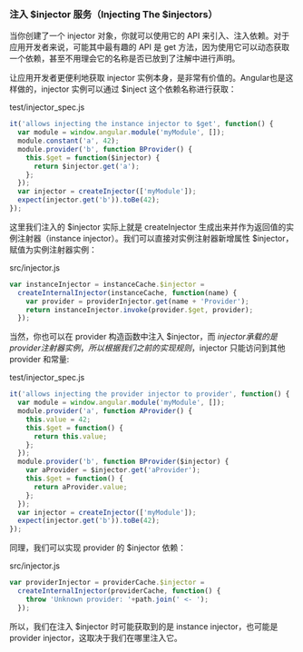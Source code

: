 ### 注入 $injector 服务（Injecting The $injectors）

当你创建了一个 injector 对象，你就可以使用它的 API 来引入、注入依赖。对于应用开发者来说，可能其中最有趣的 API 是 get 方法，因为使用它可以动态获取一个依赖，甚至不用理会它的名称是否已放到了注解中进行声明。

让应用开发者更便利地获取 injector 实例本身，是非常有价值的。Angular也是这样做的，injector 实例可以通过 $inject 这个依赖名称进行获取：

test/injector_spec.js

```js
it('allows injecting the instance injector to $get', function() {
  var module = window.angular.module('myModule', []);
  module.constant('a', 42);
  module.provider('b', function BProvider() {
    this.$get = function($injector) {
      return $injector.get('a');
    };
  });
  var injector = createInjector(['myModule']);
  expect(injector.get('b')).toBe(42);
});
```

这里我们注入的 $injector 实际上就是 createInjector 生成出来并作为返回值的实例注射器（instance injector）。我们可以直接对实例注射器新增属性 $injector，赋值为实例注射器实例：

src/injector.js

```js
var instanceInjector = instanceCache.$injector =
  createInternalInjector(instanceCache, function(name) {
    var provider = providerInjector.get(name + 'Provider');
    return instanceInjector.invoke(provider.$get, provider);
  });
```

当然，你也可以在 provider 构造函数中注入 $injector，而 $injector 承载的是 provider 注射器实例，所以根据我们之前的实现规则，$injector 只能访问到其他 provider 和常量:

test/injector_spec.js

```js
it('allows injecting the provider injector to provider', function() {
  var module = window.angular.module('myModule', []);
  module.provider('a', function AProvider() {
    this.value = 42;
    this.$get = function() {
      return this.value;
    };
  });
  module.provider('b', function BProvider($injector) {
    var aProvider = $injector.get('aProvider');
    this.$get = function() {
      return aProvider.value;
    };
  });
  var injector = createInjector(['myModule']);
  expect(injector.get('b')).toBe(42);
});
```

同理，我们可以实现 provider 的 $injector 依赖：

src/injector.js

```js
var providerInjector = providerCache.$injector =
  createInternalInjector(providerCache, function() {
    throw 'Unknown provider: '+path.join(' <- ');
  });
```

所以，我们在注入 $injector 时可能获取到的是 instance injector，也可能是 provider injector，这取决于我们在哪里注入它。
